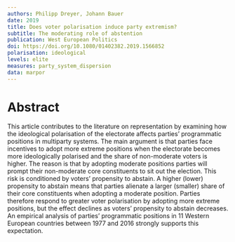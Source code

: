 ```yaml
---
authors: Philipp Dreyer, Johann Bauer
date: 2019
title: Does voter polarisation induce party extremism? 
subtitle: The moderating role of abstention
publication: West European Politics
doi: https://doi.org/10.1080/01402382.2019.1566852
polarisation: ideological
levels: elite
measures: party_system_dispersion
data: marpor
---
```


# Abstract
This article contributes to the literature on representation by examining how the ideological polarisation of the electorate affects parties’ programmatic positions in multiparty systems. The main argument is that parties face incentives to adopt more extreme positions when the electorate becomes more ideologically polarised and the share of non-moderate voters is higher. The reason is that by adopting moderate positions parties will prompt their non-moderate core constituents to sit out the election. This risk is conditioned by voters’ propensity to abstain. A higher (lower) propensity to abstain means that parties alienate a larger (smaller) share of their core constituents when adopting a moderate position. Parties therefore respond to greater voter polarisation by adopting more extreme positions, but the effect declines as voters’ propensity to abstain decreases. An empirical analysis of parties’ programmatic positions in 11 Western European countries between 1977 and 2016 strongly supports this expectation.